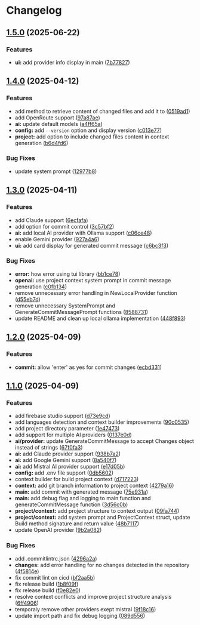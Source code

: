 # Changelog

## [1.5.0](https://github.com/wert2all/ai-commit/compare/v1.4.0...v1.5.0) (2025-06-22)


### Features

* **ui:** add provider info display in main ([7b77827](https://github.com/wert2all/ai-commit/commit/7b7782724d0053f9a0e387947115d49d49b5cab4))

## [1.4.0](https://github.com/wert2all/ai-commit/compare/v1.3.0...v1.4.0) (2025-04-12)


### Features

* add method to retrieve content of changed files and add it to ([0519ad1](https://github.com/wert2all/ai-commit/commit/0519ad1798a01b367c51d466ae01dcc472236350))
* add OpenRoute support ([97a87ae](https://github.com/wert2all/ai-commit/commit/97a87ae9d83c6ff40d24690914b7bb5e5cea65d9))
* **ai:** update default models ([a4ff65a](https://github.com/wert2all/ai-commit/commit/a4ff65a66beeeff61b7c02e19b6740a8c68f4be4))
* **config:** add `--version` option and display version ([c013e77](https://github.com/wert2all/ai-commit/commit/c013e77608641e91dda3ef92ed60f08c0d76356e))
* **project:** add option to include changed files content in context generation ([b6d4fd6](https://github.com/wert2all/ai-commit/commit/b6d4fd6ad8b37e1e059cae2f79d7a152a2bac8e5))


### Bug Fixes

* update system prompt ([12977b8](https://github.com/wert2all/ai-commit/commit/12977b8487405094807e878ab5ac1e97dc25d2b7))

## [1.3.0](https://github.com/wert2all/ai-commit/compare/v1.2.0...v1.3.0) (2025-04-11)


### Features

* add Claude support ([6ecfafa](https://github.com/wert2all/ai-commit/commit/6ecfafa3a48107d655e9ae8bba2bebcb33dc1cdf))
* add option for commit control ([3c57bf2](https://github.com/wert2all/ai-commit/commit/3c57bf2250e6d28ecde0b6d9add2575f7dd5afb9))
* **ai:** add local AI provider with Ollama support ([c06ce48](https://github.com/wert2all/ai-commit/commit/c06ce483c0064954119923c77d7392657990c041))
* enable Gemini provider ([927a4a6](https://github.com/wert2all/ai-commit/commit/927a4a6324bacfdacbd380312164ca1e02d93a58))
* **ui:** add card display for generated commit message ([c6bc3f3](https://github.com/wert2all/ai-commit/commit/c6bc3f3613615dc88bd08924a3b01693918f81b8))


### Bug Fixes

* **error:** how error using tui library ([bb1ce78](https://github.com/wert2all/ai-commit/commit/bb1ce78ca6d260a7d6d7e8603527a9eaf7b9082b))
* **openai:** use project context system prompt in commit message generation ([c0fb134](https://github.com/wert2all/ai-commit/commit/c0fb134ef6a092be5d37f9c7fbe69160ff08f8a9))
* remove unnecessary error handling in NewLocalProvider function ([d55eb7d](https://github.com/wert2all/ai-commit/commit/d55eb7ddecd46107a27e7117ec1e05a546766ba4))
* remove unnecessary SystemPrompt and GenerateCommitMessagePrompt functions ([8588731](https://github.com/wert2all/ai-commit/commit/8588731fad2e1d4ae1cb269cc20f837456d08f42))
* update README and clean up local ollama implementation ([448f893](https://github.com/wert2all/ai-commit/commit/448f893bbbeac6f2658f02abf95d0feee36d37bd))

## [1.2.0](https://github.com/wert2all/ai-commit/compare/v1.1.0...v1.2.0) (2025-04-09)


### Features

* **commit:** allow 'enter' as yes for commit changes ([ecbd331](https://github.com/wert2all/ai-commit/commit/ecbd331c48f77cd63af0835a826891b8c63a6692))

## [1.1.0](https://github.com/wert2all/ai-commit/compare/v1.0.0...v1.1.0) (2025-04-09)


### Features

* add firebase studio support ([d73e9cd](https://github.com/wert2all/ai-commit/commit/d73e9cddb37ee9b57fc81bb2cc2b98e723c8f112))
* add languages detection and context builder improvements ([90c0535](https://github.com/wert2all/ai-commit/commit/90c053523681e5cb168feafcbf1f53ad39add387))
* add project directory parameter ([1e47473](https://github.com/wert2all/ai-commit/commit/1e47473410da473076c7af0f2c4c9d84c612d580))
* add support for multiple AI providers ([0137e0d](https://github.com/wert2all/ai-commit/commit/0137e0dd48df1ae44c85dd4e50a40841965cddfc))
* **ai/provider:** update GenerateCommitMessage to accept Changes object instead of strings ([67f0fa3](https://github.com/wert2all/ai-commit/commit/67f0fa334123680754c3599a19ba42195d7705d5))
* **ai:** add Claude provider support ([938b7a2](https://github.com/wert2all/ai-commit/commit/938b7a2a9d142fb4db79b207d71e5b4e32291815))
* **ai:** add Google Gemini support ([8a540f7](https://github.com/wert2all/ai-commit/commit/8a540f7a89985e0336d1ec3db379dde5fa13d1f8))
* **ai:** add Mistral AI provider support ([e17d05b](https://github.com/wert2all/ai-commit/commit/e17d05b157acd43ee50eff0159d7b4173a18d78a))
* **config:** add .env file support ([0db5602](https://github.com/wert2all/ai-commit/commit/0db560294aec5c9f835b9fbe1b69e17ae6180f0b))
* context builder for build project context ([d717223](https://github.com/wert2all/ai-commit/commit/d7172230dadb79e5c8144d1891df24cae889571a))
* **context:** add git branch information to project context ([4279a16](https://github.com/wert2all/ai-commit/commit/4279a16a01769fc1838bad1887dcbd5d3d58aa8e))
* **main:** add commit with generated message ([75e931a](https://github.com/wert2all/ai-commit/commit/75e931a35f073d29612401f71a0350fe4741c8ac))
* **main:** add debug flag and logging to main function and generateCommitMessage function ([3d56c0b](https://github.com/wert2all/ai-commit/commit/3d56c0b5f7bdf57f9971643bb08c101d2abb4423))
* **project/context:** add project structure to context output ([09fa744](https://github.com/wert2all/ai-commit/commit/09fa744df6823bb69b05b1bb079213d2db039de3))
* **project/context:** add system prompt and ProjectContext struct, update Build method signature and return value ([48b7117](https://github.com/wert2all/ai-commit/commit/48b711730e4d7eaf9737ef3af50e5e1b529ddceb))
* update OpenAI provider ([9b2a082](https://github.com/wert2all/ai-commit/commit/9b2a08271cfce32510fffbd3d85669cc3b317177))


### Bug Fixes

* add .commitlintrc.json ([4296a2a](https://github.com/wert2all/ai-commit/commit/4296a2ab61a655ae9821eeb0b29516295c77a8b2))
* **changes:** add error handling for no changes detected in the repository ([4f5814e](https://github.com/wert2all/ai-commit/commit/4f5814e2ce761a91796a7f12ade3036118f6efd9))
* fix commit lint on cicd ([bf2aa5b](https://github.com/wert2all/ai-commit/commit/bf2aa5bf7594b1e6b2b97e4ef9a6fcd3fb6c14f6))
* fix release build ([1b8f09f](https://github.com/wert2all/ai-commit/commit/1b8f09f2a17c71c4489a26bd27715b9255e93679))
* fix release build ([f0e82e0](https://github.com/wert2all/ai-commit/commit/f0e82e0688cc85633c77e301162818377d25a634))
* resolve context conflicts and improve project structure analysis ([6ff4906](https://github.com/wert2all/ai-commit/commit/6ff4906769b6dbd774ce4270ca9c69d1e5cdb4c0))
* temporaly remove other providers exept mistral ([9f18c16](https://github.com/wert2all/ai-commit/commit/9f18c16e42444b81a05eea94259d68a1ece3f344))
* update import path and fix debug logging ([089d556](https://github.com/wert2all/ai-commit/commit/089d556342aa4d60bc085d1f0698dae10f9c0381))
